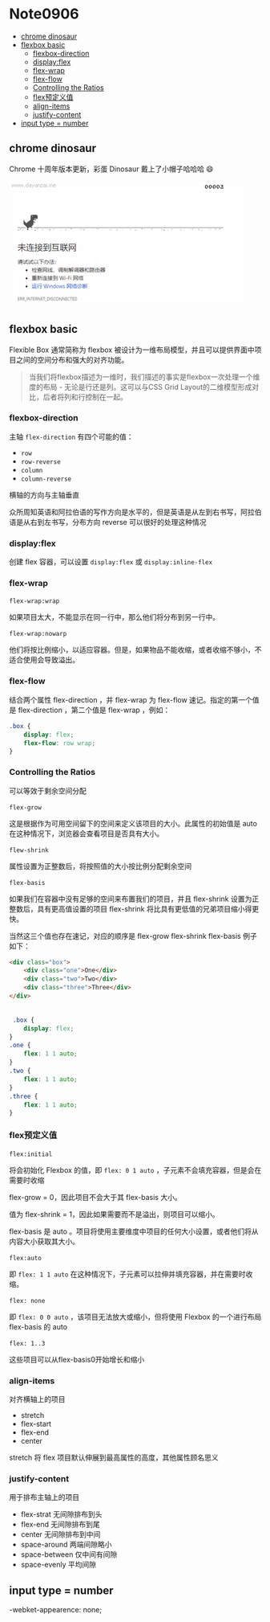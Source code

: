 # Note0906




<!-- MarkdownTOC -->

- [chrome dinosaur](#chrome-dinosaur)
- [flexbox basic](#flexbox-basic)
    - [flexbox-direction](#flexbox-direction)
    - [display:flex](#displayflex)
    - [flex-wrap](#flex-wrap)
    - [flex-flow](#flex-flow)
    - [Controlling the Ratios](#controlling-the-ratios)
    - [flex预定义值](#flex预定义值)
    - [align-items](#align-items)
    - [justify-content](#justify-content)
- [input type = number](#input-type--number)

<!-- /MarkdownTOC -->



## chrome dinosaur

Chrome 十周年版本更新，彩蛋 Dinosaur 戴上了小帽子哈哈哈 :smile:

[![chrome_dinosaur_10th](./image/chrome_dinosaur_10th.gif)](https://www.google.com/)



## flexbox basic

[](https://developer.mozilla.org/en-US/docs/Glossary/Flexbox)

Flexible Box 通常简称为 flexbox 被设计为一维布局模型，并且可以提供界面中项目之间的空间分布和强大的对齐功能。

> 当我们将flexbox描述为一维时，我们描述的事实是flexbox一次处理一个维度的布局 - 无论是行还是列。这可以与CSS Grid Layout的二维模型形成对比，后者将列和行控制在一起。

### flexbox-direction

主轴 `flex-direction` 有四个可能的值：

- `row`
- `row-reverse`
- `column`
- `column-reverse`

横轴的方向与主轴垂直

众所周知英语和阿拉伯语的写作方向是水平的，但是英语是从左到右书写，阿拉伯语是从右到左书写，分布方向 reverse 可以很好的处理这种情况

### display:flex

创建 flex 容器，可以设置 `display:flex` 或 `display:inline-flex`

### flex-wrap

`flex-wrap:wrap`

如果项目太大，不能显示在同一行中，那么他们将分布到另一行中。

`flex-wrap:nowarp`

他们将按比例缩小，以适应容器。但是，如果物品不能收缩，或者收缩不够小，不适合使用会导致溢出。


### flex-flow

结合两个属性 flex-direction ，并 flex-wrap 为 flex-flow 速记。指定的第一个值是 flex-direction ，第二个值是 flex-wrap ，例如：

```css
.box {
    display: flex;
    flex-flow: row wrap;
}
```

### Controlling the Ratios

可以等效于剩余空间分配

`flex-grow`

这是根据作为可用空间留下的空间来定义该项目的大小。此属性的初始值是 auto 在这种情况下，浏览器会查看项目是否具有大小。

`flew-shrink`

属性设置为正整数后，将按照值的大小按比例分配剩余空间

`flex-basis`

如果我们在容器中没有足够的空间来布置我们的项目，并且 flex-shrink 设置为正整数后，具有更高值设置的项目 flex-shrink 将比具有更低值的兄弟项目缩小得更快。

当然这三个值也存在速记，对应的顺序是 flex-grow flex-shrink flex-basis 例子如下：

```html
<div class="box">
    <div class="one">One</div>
    <div class="two">Two</div>
    <div class="three">Three</div>
</div>
    
```

```css
 .box {  
    display: flex;
}
.one {
    flex: 1 1 auto;
}
.two {
    flex: 1 1 auto;
}
.three {
    flex: 1 1 auto;
}
```

### flex预定义值

`flex:initial`

将会初始化 Flexbox 的值，即 `flex: 0 1 auto` ，子元素不会填充容器，但是会在需要时收缩

flex-grow = 0，因此项目不会大于其 flex-basis 大小。

值为 flex-shrink = 1，因此如果需要而不是溢出，则项目可以缩小。

flex-basis 是 auto 。项目将使用主要维度中项目的任何大小设置，或者他们将从内容大小获取其大小。

`flex:auto`

即 `flex: 1 1 auto` 在这种情况下，子元素可以拉伸并填充容器，并在需要时收缩。

`flex: none`

即 `flex: 0 0 auto` ，该项目无法放大或缩小，但将使用 Flexbox 的一个进行布局 flex-basis 的 auto

`flex: 1..3`

这些项目可以从flex-basis0开始增长和缩小


### align-items

对齐横轴上的项目

- stretch
- flex-start
- flex-end
- center

stretch 将 flex 项目默认伸展到最高属性的高度，其他属性顾名思义

### justify-content

用于排布主轴上的项目

- flex-strat 无间隙排布到头
- flex-end 无间隙排布到尾
- center 无间隙排布到中间
- space-around 两端间隙略小
- space-between 仅中间有间隙
- space-evenly 平均间隙

## input type = number

-webket-appearence: none;
